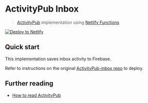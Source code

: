 # ActivityPub Inbox

> [ActivityPub](https://activitypub.rocks/) implementation using [Netlify Functions](https://functions.netlify.com/)

[![Deploy to Netlify](https://www.netlify.com/img/deploy/button.svg)](https://app.netlify.com/start/deploy?repository=https://github.com/randName/ap-inbox)

## Quick start

This implementation saves inbox activity to Firebase.

Refer to instructions on the original [ActivityPub-inbox repo](https://github.com/musakui/ActivityPub-inbox) to deploy.

## Further reading

- [How to read ActivityPub](https://tinysubversions.com/notes/reading-activitypub/)
